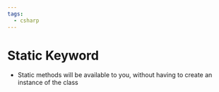 ```yaml
---
tags:
  - csharp
---
```

# Static Keyword

* Static methods will be available to you, without having to create an instance of the class
